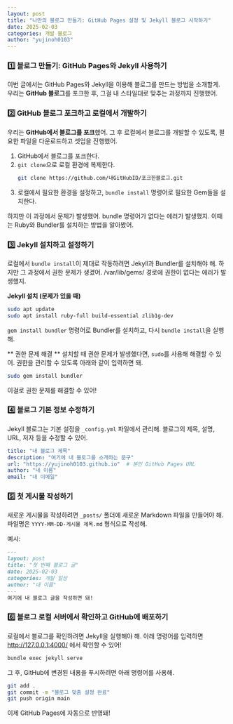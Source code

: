 ```yaml
---
layout: post
title: "나만의 블로그 만들기: GitHub Pages 설정 및 Jekyll 블로그 시작하기"
date: 2025-02-03
categories: 개발 블로그
author: "yujinoh0103"
---
```


### **1️⃣ 블로그 만들기: GitHub Pages와 Jekyll 사용하기**

이번 글에서는 GitHub Pages와 Jekyll을 이용해 블로그를 만드는 방법을 소개할게.  
우리는 **GitHub 블로그**를 포크한 후, 그걸 내 스타일대로 맞추는 과정까지 진행했어.

### **2️⃣ GitHub 블로그 포크하고 로컬에서 개발하기**

우리는 **GitHub에서 블로그를 포크**했어. 그 후 로컬에서 블로그를 개발할 수 있도록, 필요한 파일을 다운로드하고 셋업을 진행했어.

1. GitHub에서 블로그를 포크한다.
2. `git clone`으로 로컬 환경에 복제한다.
   ```sh
   git clone https://github.com/내GitHubID/포크한블로그.git
   ```
3. 로컬에서 필요한 환경을 설정하고, `bundle install` 명령어로 필요한 Gem들을 설치한다.

하지만 이 과정에서 문제가 발생했어. bundle 명령어가 없다는 에러가 발생했지. 이때는 Ruby와 Bundler를 설치하는 방법을 알아봤어.

### **3️⃣ Jekyll 설치하고 설정하기**

로컬에서 `bundle install`이 제대로 작동하려면 Jekyll과 Bundler를 설치해야 해.
하지만 그 과정에서 권한 문제가 생겼어. /var/lib/gems/ 경로에 권한이 없다는 에러가 발생했지.

**Jekyll 설치 (문제가 있을 때)**
```sh
sudo apt update
sudo apt install ruby-full build-essential zlib1g-dev
```
`gem install bundler` 명령어로 Bundler를 설치하고, 다시 `bundle install`을 실행해.

** 권한 문제 해결 **
설치할 때 권한 문제가 발생했다면, `sudo`를 사용해 해결할 수 있어.
권한을 관리할 수 있도록 아래와 같이 입력하면 돼.

```sh
sudo gem install bundler
```
이걸로 권한 문제를 해결할 수 있어!

### **4️⃣ 블로그 기본 정보 수정하기**

Jekyll 블로그는 기본 설정을 `_config.yml` 파일에서 관리해.
블로그의 제목, 설명, URL, 저자 등을 수정할 수 있어.

```yaml
title: "내 블로그 제목"
description: "여기에 내 블로그를 소개하는 문구"
url: "https://yujinoh0103.github.io"  # 본인 GitHub Pages URL
author: "내 이름"
email: "내 이메일"
```

### **5️⃣ 첫 게시물 작성하기**
새로운 게시물을 작성하려면 `_posts/` 폴더에 새로운 Markdown 파일을 만들어야 해. 파일명은 `YYYY-MM-DD-게시물 제목.md` 형식으로 작성해.

예시:

```md
---
layout: post
title: "첫 번째 블로그 글"
date: 2025-02-03
categories: 개발 일상
author: "내 이름"
---
여기에 내 블로그 글을 작성하면 돼!
```

### **6️⃣ 블로그 로컬 서버에서 확인하고 GitHub에 배포하기**
로컬에서 블로그를 확인하려면 Jekyll을 실행해야 해. 아래 명령어를 입력하면 http://127.0.0.1:4000/ 에서 확인할 수 있어!

```sh
bundle exec jekyll serve
```

그 후, GitHub에 변경된 내용을 푸시하려면 아래 명령어를 사용해.

```sh
git add .
git commit -m "블로그 맞춤 설정 완료"
git push origin main
```
이제 GitHub Pages에 자동으로 반영돼!